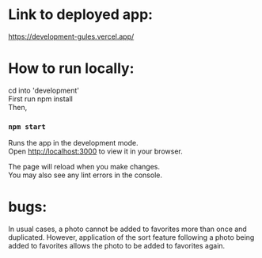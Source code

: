 # Link to deployed app:
https://development-gules.vercel.app/

# How to run locally:
cd into 'development' \
First run npm install \
Then,
### `npm start`

Runs the app in the development mode.\
Open [http://localhost:3000](http://localhost:3000) to view it in your browser.

The page will reload when you make changes.\
You may also see any lint errors in the console.

# bugs:
In usual cases, a photo cannot be added to favorites more than once and duplicated. However, application of the sort feature following a photo being added to favorites allows the photo to be added to favorites again.
